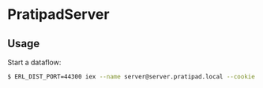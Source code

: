 # PratipadServer

## Usage

Start a dataflow:

```sh
$ ERL_DIST_PORT=44300 iex --name server@server.pratipad.local --cookie pratipad_cookie --erl "-proto_dist inet_tls" --erl "-ssl_dist_optfile config/tls.conf" -S mix
```
